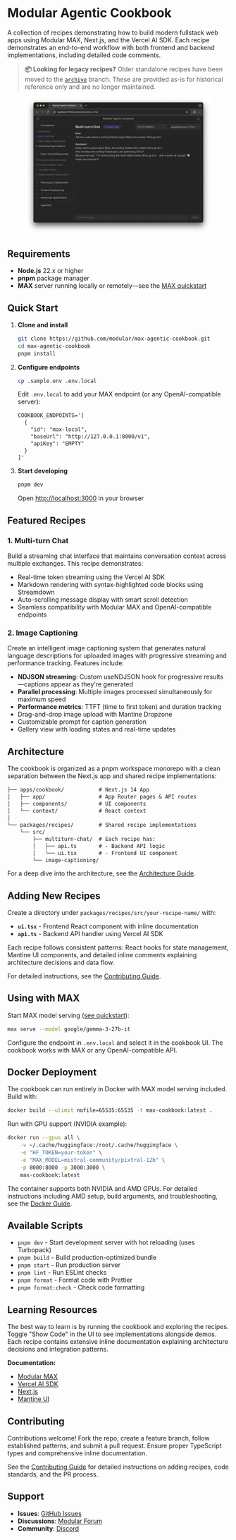 # Modular Agentic Cookbook

A collection of recipes demonstrating how to build modern fullstack web apps using Modular MAX, Next.js, and the Vercel AI SDK. Each recipe demonstrates an end-to-end workflow with both frontend and backend implementations, including detailed code comments.

> **📦 Looking for legacy recipes?** Older standalone recipes have been moved to the [`archive`](https://github.com/modular/max-agentic-cookbook/tree/archive) branch. These are provided as-is for historical reference only and are no longer maintained.

<figure>
  <img src="docs/images/cookbook-screenshot.png" alt="Screenshot of the Modular Agentic Cookbook interface showing the Multi-turn Chat recipe" />
  <figcaption style='display: none'>
    Example conversation: User asks for a joke about Mojo, the smiling fireball who makes GPUs go brrr. The assistant responds: "Why did Mojo the smiling fireball get a job optimizing GPUs? Because he said, 'I'm here to bring the heat! Watch these GPUs go brrr... with a smile, of course! Hope you enjoyed it!'"
  </figcaption>
</figure>

## Requirements

- **Node.js** 22.x or higher
- **pnpm** package manager
- **MAX** server running locally or remotely—see the [MAX quickstart](https://docs.modular.com/max/get-started/)

## Quick Start

1. **Clone and install**

    ```bash
    git clone https://github.com/modular/max-agentic-cookbook.git
    cd max-agentic-cookbook
    pnpm install
    ```

2. **Configure endpoints**

    ```bash
    cp .sample.env .env.local
    ```

    Edit `.env.local` to add your MAX endpoint (or any OpenAI-compatible server):

    ```env
    COOKBOOK_ENDPOINTS='[
      {
        "id": "max-local",
        "baseUrl": "http://127.0.0.1:8000/v1",
        "apiKey": "EMPTY"
      }
    ]'
    ```

3. **Start developing**

    ```bash
    pnpm dev
    ```

    Open [http://localhost:3000](http://localhost:3000) in your browser

## Featured Recipes

### 1. **Multi-turn Chat**

Build a streaming chat interface that maintains conversation context across multiple exchanges. This recipe demonstrates:

- Real-time token streaming using the Vercel AI SDK
- Markdown rendering with syntax-highlighted code blocks using Streamdown
- Auto-scrolling message display with smart scroll detection
- Seamless compatibility with Modular MAX and OpenAI-compatible endpoints

### 2. **Image Captioning**

Create an intelligent image captioning system that generates natural language descriptions for uploaded images with progressive streaming and performance tracking. Features include:

- **NDJSON streaming**: Custom useNDJSON hook for progressive results—captions appear as they're generated
- **Parallel processing**: Multiple images processed simultaneously for maximum speed
- **Performance metrics**: TTFT (time to first token) and duration tracking
- Drag-and-drop image upload with Mantine Dropzone
- Customizable prompt for caption generation
- Gallery view with loading states and real-time updates

## Architecture

The cookbook is organized as a pnpm workspace monorepo with a clean separation between the Next.js app and shared recipe implementations:

```plaintext
├── apps/cookbook/           # Next.js 14 App
│   ├── app/                 # App Router pages & API routes
│   ├── components/          # UI components
│   └── context/             # React context
│
└── packages/recipes/        # Shared recipe implementations
    └── src/
        ├── multiturn-chat/  # Each recipe has:
        │   ├── api.ts       # - Backend API logic
        │   └── ui.tsx       # - Frontend UI component
        └── image-captioning/
```

For a deep dive into the architecture, see the [Architecture Guide](./docs/architecture.md).

## Adding New Recipes

Create a directory under `packages/recipes/src/your-recipe-name/` with:

- **`ui.tsx`** - Frontend React component with inline documentation
- **`api.ts`** - Backend API handler using Vercel AI SDK

Each recipe follows consistent patterns: React hooks for state management, Mantine UI components, and detailed inline comments explaining architecture decisions and data flow.

For detailed instructions, see the [Contributing Guide](./docs/contributing.md).

## Using with MAX

Start MAX model serving ([see quickstart](https://docs.modular.com/max/get-started/)):

```bash
max serve --model google/gemma-3-27b-it
```

Configure the endpoint in `.env.local` and select it in the cookbook UI. The cookbook works with MAX or any OpenAI-compatible API.

## Docker Deployment

The cookbook can run entirely in Docker with MAX model serving included. Build with:

```bash
docker build --ulimit nofile=65535:65535 -t max-cookbook:latest .
```

Run with GPU support (NVIDIA example):

```bash
docker run --gpus all \
    -v ~/.cache/huggingface:/root/.cache/huggingface \
    -e "HF_TOKEN=your-token" \
    -e "MAX_MODEL=mistral-community/pixtral-12b" \
    -p 8000:8000 -p 3000:3000 \
    max-cookbook:latest
```

The container supports both NVIDIA and AMD GPUs. For detailed instructions including AMD setup, build arguments, and troubleshooting, see the [Docker Guide](./docs/docker.md).

## Available Scripts

- `pnpm dev` - Start development server with hot reloading (uses Turbopack)
- `pnpm build` - Build production-optimized bundle
- `pnpm start` - Run production server
- `pnpm lint` - Run ESLint checks
- `pnpm format` - Format code with Prettier
- `pnpm format:check` - Check code formatting

## Learning Resources

The best way to learn is by running the cookbook and exploring the recipes. Toggle "Show Code" in the UI to see implementations alongside demos. Each recipe contains extensive inline documentation explaining architecture decisions and integration patterns.

**Documentation:**

- [Modular MAX](https://docs.modular.com/)
- [Vercel AI SDK](https://sdk.vercel.ai/docs)
- [Next.js](https://nextjs.org/docs)
- [Mantine UI](https://mantine.dev/)

## Contributing

Contributions welcome! Fork the repo, create a feature branch, follow established patterns, and submit a pull request. Ensure proper TypeScript types and comprehensive inline documentation.

See the [Contributing Guide](./docs/contributing.md) for detailed instructions on adding recipes, code standards, and the PR process.

## Support

- **Issues**: [GitHub Issues](https://github.com/modular/max-recipes/issues)
- **Discussions**: [Modular Forum](https://forum.modular.com/)
- **Community**: [Discord](https://discord.gg/modular)
